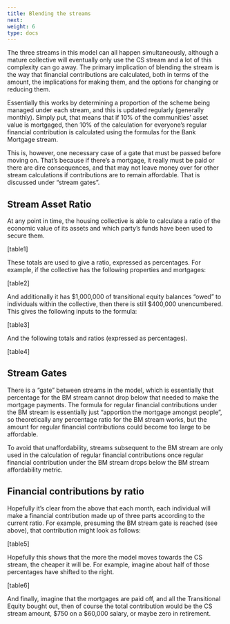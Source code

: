 ```yaml
---
title: Blending the streams
next: 
weight: 6
type: docs
---
```


The three streams in this model can all happen simultaneously, although a mature collective will eventually only use the CS stream and a lot of this complexity can go away. The primary implication of blending the stream is the way that financial contributions are calculated, both in terms of the amount, the implications for making them, and the options for changing or reducing them.

Essentially this works by determining a proportion of the scheme being managed under each stream, and this is updated regularly (generally monthly). Simply put, that means that if 10% of the communities’ asset value is mortgaged, then 10% of the calculation for everyone’s regular financial contribution is calculated using the formulas for the Bank Mortgage stream.

This is, however, one necessary case of a gate that must be passed before moving on. That’s because if there’s a mortgage, it really must be paid or there are dire consequences, and that may not leave money over for other stream calculations if contributions are to remain affordable. That is discussed under “stream gates”.

## Stream Asset Ratio

At any point in time, the housing collective is able to calculate a ratio of the economic value of its assets and which party’s funds have been used to secure them.

[table1]

These totals are used to give a ratio, expressed as percentages. For example, if the collective has the following properties and mortgages:

[table2]

And additionally it has $1,000,000 of transitional equity balances “owed” to individuals within the collective, then there is still $400,000 unencumbered. This gives the following inputs to the formula:

[table3]

And the following totals and ratios (expressed as percentages).

[table4]

## Stream Gates
There is a “gate” between streams in the model, which is essentially that percentage for the BM stream cannot drop below that needed to make the mortgage payments. The formula for regular financial contributions under the BM stream is essentially just “apportion the mortgage amongst people”, so theoretically any percentage ratio for the BM stream works, but the amount for regular financial contributions could become too large to be affordable.

To avoid that unaffordability, streams subsequent to the BM stream are only used in the calculation of regular financial contributions once regular financial contribution under the BM stream drops below the BM stream affordability metric.

## Financial contributions by ratio
Hopefully it’s clear from the above that each month, each individual will make a financial contribution made up of three parts according to the current ratio. For example, presuming the BM stream gate is reached (see above), that contribution might look as follows:

[table5]

Hopefully this shows that the more the model moves towards the CS stream, the cheaper it will be. For example, imagine about half of those percentages have shifted to the right.

[table6]

And finally, imagine that the mortgages are paid off, and all the Transitional Equity bought out, then of course the total contribution would be the CS stream amount, $750 on a $60,000 salary, or maybe zero in retirement. 


